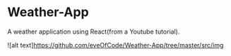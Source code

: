 # Weather-App
A weather application using React(from a Youtube tutorial).

![alt text]https://github.com/eveOfCode/Weather-App/tree/master/src/img

